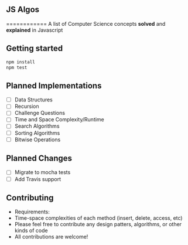 ## JS Algos
============
A list of Computer Science concepts **solved** and **explained** in Javascript

## Getting started

```bash
npm install
npm test
```

## Planned Implementations
- [ ] Data Structures
- [ ] Recursion
- [ ] Challenge Questions
- [ ] Time and Space Complexity/Runtime
- [ ] Search Algorithms
- [ ] Sorting Algorithms
- [ ] Bitwise Operations

## Planned Changes
- [ ] Migrate to mocha tests
- [ ] Add Travis support

## Contributing

* Requirements:
 * Time-space complexities of each method (insert, delete, access, etc)
* Please feel free to contribute any design patters, algorithms, or other kinds of code
* All contributions are welcome!
